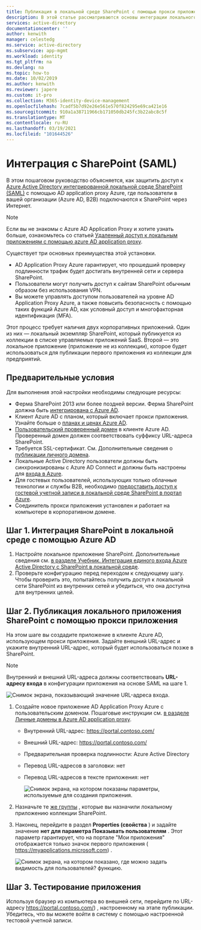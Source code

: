 ```yaml
---
title: Публикация в локальной среде SharePoint с помощью прокси приложения Azure AD
description: В этой статье рассматриваются основы интеграции локального сервера SharePoint с Azure AD Application Proxy для SAML.
services: active-directory
documentationcenter: ''
author: kenwith
manager: celestedg
ms.service: active-directory
ms.subservice: app-mgmt
ms.workload: identity
ms.tgt_pltfrm: na
ms.devlang: na
ms.topic: how-to
ms.date: 10/02/2019
ms.author: kenwith
ms.reviewer: japere
ms.custom: it-pro
ms.collection: M365-identity-device-management
ms.openlocfilehash: 7cadf5b7d92e26e561e570f824295e69ca421e16
ms.sourcegitcommit: 910a1a38711966cb171050db245fc3b22abc8c5f
ms.translationtype: MT
ms.contentlocale: ru-RU
ms.lasthandoff: 03/19/2021
ms.locfileid: "101644526"
---
```

# <a name="integrate-with-sharepoint-saml"></a>Интеграция с SharePoint (SAML)

В этом пошаговом руководство объясняется, как защитить доступ к [Azure Active Directory интегрированной локальной среде SharePoint (SAML)](../saas-apps/sharepoint-on-premises-tutorial.md) с помощью AD application proxy Azure, где пользователи в вашей организации (Azure AD, B2B) подключаются к SharePoint через Интернет.

> [!NOTE] 
> Если вы не знакомы с Azure AD Application Proxy и хотите узнать больше, ознакомьтесь со статьей [Удаленный доступ к локальным приложениям с помощью azure AD application proxy](./application-proxy.md).

Существует три основных преимущества этой установки.

- AD Application Proxy Azure гарантирует, что прошедший проверку подлинности трафик будет достигать внутренней сети и сервера SharePoint.
- Пользователи могут получить доступ к сайтам SharePoint обычным образом без использования VPN.
- Вы можете управлять доступом пользователей на уровне AD Application Proxy Azure, а также повысить безопасность с помощью таких функций Azure AD, как условный доступ и многофакторная идентификация (MFA).

Этот процесс требует наличия двух корпоративных приложений. Один из них — локальный экземпляр SharePoint, который публикуется из коллекции в списке управляемых приложений SaaS. Второй — это локальное приложение (приложение не из коллекции), которое будет использоваться для публикации первого приложения из коллекции для предприятий.

## <a name="prerequisites"></a>Предварительные условия

Для выполнения этой настройки необходимы следующие ресурсы:
 - Ферма SharePoint 2013 или более поздней версии. Ферма SharePoint должна быть [интегрирована с Azure AD](../saas-apps/sharepoint-on-premises-tutorial.md).
 - Клиент Azure AD с планом, который включает прокси приложения. Узнайте больше о [планах и ценах Azure AD](https://azure.microsoft.com/pricing/details/active-directory/).
 - [Пользовательский проверенный домен](../fundamentals/add-custom-domain.md) в клиенте Azure AD. Проверенный домен должен соответствовать суффиксу URL-адреса SharePoint.
 - Требуется SSL-сертификат. См. Дополнительные сведения о [публикации личного домена](./application-proxy-configure-custom-domain.md).
 - Локальные Active Directory пользователи должны быть синхронизированы с Azure AD Connect и должны быть настроены для [входа в Azure](../hybrid/plan-connect-user-signin.md). 
 - Для гостевых пользователей, использующих только облачные технологии и службы B2B, необходимо [предоставить доступ к гостевой учетной записи в локальной среде SharePoint в портал Azure](../saas-apps/sharepoint-on-premises-tutorial.md#grant-access-to-a-guest-account-to-sharepoint-on-premises-in-the-azure-portal).
 - Соединитель прокси приложения установлен и работает на компьютере в корпоративном домене.


## <a name="step-1-integrate-sharepoint-on-premises-with-azure-ad"></a>Шаг 1. Интеграция SharePoint в локальной среде с помощью Azure AD 

1. Настройте локальное приложение SharePoint. Дополнительные сведения см. [в разделе Учебник. Интеграция единого входа Azure Active Directory с SharePoint в локальной среде](../saas-apps/sharepoint-on-premises-tutorial.md).
2. Проверьте конфигурацию перед переходом к следующему шагу. Чтобы проверить это, попытайтесь получить доступ к локальной сети SharePoint из внутренних сетей и убедиться, что она доступна для внутренних целей. 


## <a name="step-2-publish-the-sharepoint-on-premises-application-with-application-proxy"></a>Шаг 2. Публикация локального приложения SharePoint с помощью прокси приложения

На этом шаге вы создадите приложение в клиенте Azure AD, использующем прокси приложения. Задайте внешний URL-адрес и укажите внутренний URL-адрес, который будет использоваться позже в SharePoint.

> [!NOTE] 
> Внутренний и внешний URL-адреса должны соответствовать **URL-адресу входа** в конфигурации приложения на основе SAML на шаге 1.

   ![Снимок экрана, показывающий значение URL-адреса входа.](./media/application-proxy-integrate-with-sharepoint-server/sso-url-saml.png)


 1. Создайте новое приложение AD Application Proxy Azure с пользовательским доменом. Пошаговые инструкции см. [в разделе Личные домены в Azure AD application proxy](./application-proxy-configure-custom-domain.md).

    - Внутренний URL-адрес: https://portal.contoso.com/
    - Внешний URL-адрес: https://portal.contoso.com/
    - Предварительная проверка подлинности: Azure Active Directory
    - Перевод URL-адресов в заголовки: нет
    - Перевод URL-адресов в тексте приложения: нет

        ![Снимок экрана, на котором показаны параметры, используемые для создания приложения.](./media/application-proxy-integrate-with-sharepoint-server/create-application-azure-active-directory.png)

2. Назначьте те [же группы](../saas-apps/sharepoint-on-premises-tutorial.md#create-an-azure-ad-security-group-in-the-azure-portal) , которые вы назначили локальному приложению коллекции SharePoint.

3. Наконец, перейдите в раздел **Properties (свойства** ) и задайте значение **нет** **для параметра Показывать пользователям** . Этот параметр гарантирует, что на портале "Мои приложения" отображается только значок первого приложения ( https://myapplications.microsoft.com) .

   ![Снимок экрана, на котором показано, где можно задать видимость для пользователей? функцию.](./media/application-proxy-integrate-with-sharepoint-server/configure-properties.png)
 
## <a name="step-3-test-your-application"></a>Шаг 3. Тестирование приложения

Используя браузер из компьютера во внешней сети, перейдите по URL-адресу https://portal.contoso.com/) , настроенному на этапе публикации. Убедитесь, что вы можете войти в систему с помощью настроенной тестовой учетной записи.
